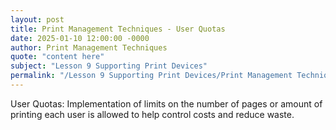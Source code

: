 ```yaml
---
layout: post
title: Print Management Techniques - User Quotas
date: 2025-01-10 12:00:00 -0000
author: Print Management Techniques
quote: "content here"
subject: "Lesson 9 Supporting Print Devices"
permalink: "/Lesson 9 Supporting Print Devices/Print Management Techniques/Print Management Techniques - User Quotas"
---
```


User Quotas: Implementation of limits on the number of pages or amount of printing each user is allowed to help control costs and reduce waste.
